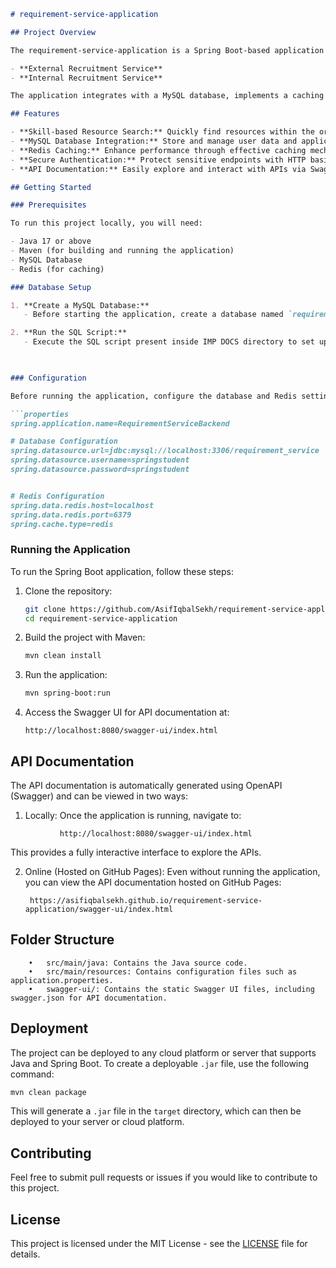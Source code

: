 ```markdown
# requirement-service-application

## Project Overview

The requirement-service-application is a Spring Boot-based application designed to help organizations find the right personnel based on their skill sets. It consists of two main services:

- **External Recruitment Service**
- **Internal Recruitment Service**

The application integrates with a MySQL database, implements a caching mechanism using Redis, and uses HTTP basic authentication. API documentation is provided using **OpenAPI Swagger**.

## Features

- **Skill-based Resource Search:** Quickly find resources within the organization based on specific skill sets.
- **MySQL Database Integration:** Store and manage user data and application configurations.
- **Redis Caching:** Enhance performance through effective caching mechanisms.
- **Secure Authentication:** Protect sensitive endpoints with HTTP basic authentication.
- **API Documentation:** Easily explore and interact with APIs via Swagger UI.

## Getting Started

### Prerequisites

To run this project locally, you will need:

- Java 17 or above
- Maven (for building and running the application)
- MySQL Database
- Redis (for caching)

### Database Setup

1. **Create a MySQL Database:**
   - Before starting the application, create a database named `requirement_service`.

2. **Run the SQL Script:**
   - Execute the SQL script present inside IMP DOCS directory to set up the necessary tables and default user/password: admin/fun123

  

### Configuration

Before running the application, configure the database and Redis settings in `application.properties` as per your conguration:

```properties
spring.application.name=RequirementServiceBackend

# Database Configuration
spring.datasource.url=jdbc:mysql://localhost:3306/requirement_service
spring.datasource.username=springstudent
spring.datasource.password=springstudent


# Redis Configuration
spring.data.redis.host=localhost
spring.data.redis.port=6379
spring.cache.type=redis
```

### Running the Application

To run the Spring Boot application, follow these steps:

1. Clone the repository:
   ```bash
   git clone https://github.com/AsifIqbalSekh/requirement-service-application.git
   cd requirement-service-application
   ```

2. Build the project with Maven:
   ```bash
   mvn clean install
   ```

3. Run the application:
   ```bash
   mvn spring-boot:run
   ```

4. Access the Swagger UI for API documentation at:
   ```
   http://localhost:8080/swagger-ui/index.html
   ```

## API Documentation

The API documentation is automatically generated using OpenAPI (Swagger) and can be viewed in two ways:

1.	Locally: Once the application is running, navigate to:

```
           http://localhost:8080/swagger-ui/index.html

```
This provides a fully interactive interface to explore the APIs.

2.	Online (Hosted on GitHub Pages):
Even without running the application, you can view the API documentation hosted on GitHub Pages:

         https://asifiqbalsekh.github.io/requirement-service-application/swagger-ui/index.html 

## Folder Structure

```
	•	src/main/java: Contains the Java source code.
	•	src/main/resources: Contains configuration files such as application.properties.
	•	swagger-ui/: Contains the static Swagger UI files, including swagger.json for API documentation.
```

## Deployment

The project can be deployed to any cloud platform or server that supports Java and Spring Boot. To create a deployable `.jar` file, use the following command:

```bash
mvn clean package
```

This will generate a `.jar` file in the `target` directory, which can then be deployed to your server or cloud platform.

## Contributing

Feel free to submit pull requests or issues if you would like to contribute to this project.

## License

This project is licensed under the MIT License - see the [LICENSE](LICENSE) file for details.
